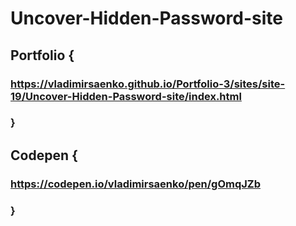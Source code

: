 # Uncover-Hidden-Password-site

<!-- ![323](https://user-images.githubusercontent.com/56477695/117024551-c5806d00-ad02-11eb-96f2-19e9d943dcf8.jpg) -->
<!-- ![11123](https://user-images.githubusercontent.com/56477695/117024749-f3fe4800-ad02-11eb-85b3-02ca0a0256ad.jpg) -->

## Portfolio {

### https://vladimirsaenko.github.io/Portfolio-3/sites/site-19/Uncover-Hidden-Password-site/index.html

### }

## Codepen {

### https://codepen.io/vladimirsaenko/pen/gOmqJZb

### }
